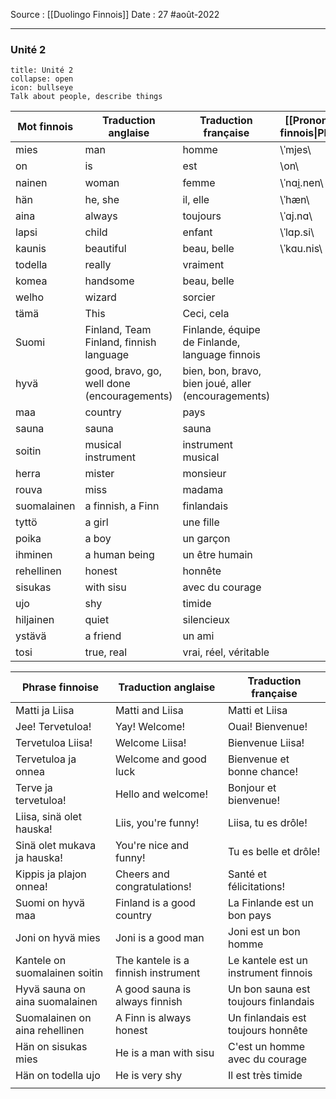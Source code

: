 Source : [[Duolingo Finnois]]
Date : 27 #août-2022
***
### Unité 2
```ad-abstract 
title: Unité 2
collapse: open
icon: bullseye
Talk about people, describe things
```
| Mot finnois | Traduction anglaise                         | Traduction française                                | [[Prononciation du finnois\|Phonétique]] |
| ----------- | ------------------------------------------- | --------------------------------------------------- | ---------------------------------------- |
| mies        | man                                         | homme                                               | \ˈmjes\                                  |
| on          | is                                          | est                                                 | \on\                                     |
| nainen      | woman                                       | femme                                               | \ˈnɑi̯.nen\                              |
| hän         | he, she                                     | il, elle                                            | \ˈhæn\                                   |
| aina        | always                                      | toujours                                            | \ˈɑj.nɑ\                                 |
| lapsi       | child                                       | enfant                                              | \ˈlɑp.si\                                |
| kaunis      | beautiful                                   | beau, belle                                         | \ˈkɑu.nis\                               |
| todella     | really                                      | vraiment                                            |                                          |
| komea       | handsome                                    | beau, belle                                         |                                          |
| welho       | wizard                                      | sorcier                                             |                                          |
| tämä        | This                                        | Ceci, cela                                          |                                          |
| Suomi       | Finland, Team Finland, finnish language     | Finlande, équipe de Finlande, language finnois      |                                          |
| hyvä        | good, bravo, go, well done (encouragements) | bien, bon, bravo, bien joué, aller (encouragements) |                                          |
| maa         | country                                     | pays                                                |                                          |
| sauna       | sauna                                       | sauna                                               |                                          |
| soitin      | musical instrument                          | instrument musical                                  |                                          |
| herra       | mister                                      | monsieur                                            |                                          |
| rouva       | miss                                        | madama                                                    |                                          |
| suomalainen | a finnish, a Finn                           | finlandais                                          |                                          |
| tyttö       | a girl                                      | une fille                                           |                                          |
| poika       | a boy                                       | un garçon                                           |                                          |
| ihminen     | a human being                               | un être humain                                      |                                          |
| rehellinen  | honest                                      | honnête                                             |                                          |
| sisukas     | with sisu                                   | avec du courage                                     |                                          |
| ujo         | shy                                         | timide                                              |                                          |
| hiljainen   | quiet                                       | silencieux                                          |                                          |
| ystävä      | a friend                                    | un ami                                              |                                          |
| tosi        | true, real                                  | vrai, réel, véritable                               |                                          |


| Phrase finnoise                | Traduction anglaise                 | Traduction française                 |
| ------------------------------ | ----------------------------------- | ------------------------------------ |
| Matti ja Liisa                 | Matti and Liisa                     | Matti et Liisa                       |
| Jee! Tervetuloa!               | Yay! Welcome!                       | Ouai! Bienvenue!                     |
| Tervetuloa Liisa!              | Welcome Liisa!                      | Bienvenue Liisa!                     |
| Tervetuloa ja onnea            | Welcome and good luck               | Bienvenue et bonne chance!           |
| Terve ja tervetuloa!           | Hello and welcome!                  | Bonjour et bienvenue!                |
| Liisa, sinä olet hauska!       | Liis, you're funny!                 | Liisa, tu es drôle!                  |
| Sinä olet mukava ja hauska!    | You're nice and funny!              | Tu es belle et drôle!                |
| Kippis ja plajon onnea!        | Cheers and congratulations!         | Santé et félicitations!              |
| Suomi on hyvä maa              | Finland is a good country           | La Finlande est un bon pays          |
| Joni on hyvä mies              | Joni is a good man                  | Joni est un bon homme                |
| Kantele on suomalainen soitin  | The kantele is a finnish instrument | Le kantele est un instrument finnois |
| Hyvä sauna on aina suomalainen | A good sauna is always finnish      | Un bon sauna est toujours finlandais |
| Suomalainen on aina rehellinen | A Finn is always honest             | Un finlandais est toujours honnête   |
| Hän on sisukas mies            | He is a man with sisu               | C'est un homme avec du courage       |
| Hän on todella ujo             | He is very shy                      | Il est très timide                   |
|                                |                                     |                                      |
